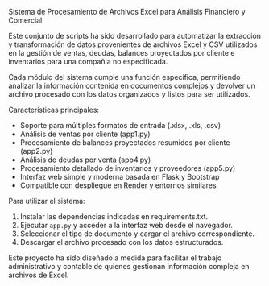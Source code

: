 Sistema de Procesamiento de Archivos Excel para Análisis Financiero y Comercial

Este conjunto de scripts ha sido desarrollado para automatizar la extracción y transformación de datos provenientes de archivos Excel y CSV utilizados en la gestión de ventas, deudas, balances proyectados por cliente e inventarios para una compañia no especificada.

Cada módulo del sistema cumple una función específica, permitiendo analizar la información contenida en documentos complejos y devolver un archivo procesado con los datos organizados y listos para ser utilizados.

Características principales:
- Soporte para múltiples formatos de entrada (.xlsx, .xls, .csv)
- Análisis de ventas por cliente (app1.py)
- Procesamiento de balances proyectados resumidos por cliente (app2.py)
- Análisis de deudas por venta (app4.py)
- Procesamiento detallado de inventarios y proveedores (app5.py)
- Interfaz web simple y moderna basada en Flask y Bootstrap
- Compatible con despliegue en Render y entornos similares

Para utilizar el sistema:
1. Instalar las dependencias indicadas en requirements.txt.
2. Ejecutar `app.py` y acceder a la interfaz web desde el navegador.
3. Seleccionar el tipo de documento y cargar el archivo correspondiente.
4. Descargar el archivo procesado con los datos estructurados.

Este proyecto ha sido diseñado a medida para facilitar el trabajo administrativo y contable de quienes gestionan información compleja en archivos de Excel.

